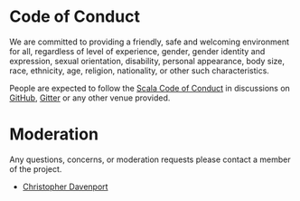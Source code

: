 # Code of Conduct

We are committed to providing a friendly, safe and welcoming environment for all, regardless of level of experience, gender, gender identity and expression, sexual orientation, disability, personal appearance, body size, race, ethnicity, age, religion, nationality, or other such characteristics.

People are expected to follow the [Scala Code of Conduct][Scala Code of Conduct] in discussions on [GitHub][Github Project], [Gitter][Gitter Channel] or any other venue provided.

# Moderation

Any questions, concerns, or moderation requests please contact a member of the project.

- [Christopher Davenport](mailto:chris@christopherdavenport.tech)

[Scala Code of Conduct]: https://www.scala-lang.org/conduct/
[Github Project]: https://github.com/ChristopherDavenport/cats-time
[Gitter Channel]: https://gitter.im/typelevel/cats